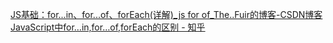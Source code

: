 
[JS基础：for...in、for...of、forEach(详解)\_js for of\_The..Fuir的博客-CSDN博客](https://blog.csdn.net/qq_51066068/article/details/126319814)
[JavaScript中for…in,for…of,forEach的区别 - 知乎](https://zhuanlan.zhihu.com/p/118188276)

